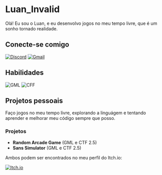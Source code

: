 # Luan_Invalid

Olá! Eu sou o Luan, e eu desenvolvo jogos no meu tempo livre, que é um sonho tornado realidade.

## Conecte-se comigo
  [![Discord](https://img.shields.io/badge/Discord-7289DA?style=for-the-badge&logo=discord&logoColor=white)](https://discord.com/channels/@invalid_luan/) [![Gmail](https://img.shields.io/badge/Gmail-333333?style=for-the-badge&logo=gmail&logoColor=red)](mailto:luanhen.santos13@gmail.com)

## Habilidades
![GML](https://img.shields.io/badge/GML-black?style=for-the-badge&logo=gamemaker&logoColor=white) ![CFF](https://img.shields.io/badge/CTF_2.5-white?style=for-the-badge&logo=&logoColor=black)

## Projetos pessoais
Faço jogos no meu tempo livre, explorando a linguágem e tentando aprender e melhorar meu código sempre que posso.

### Projetos

* **Random Arcade Game** (GML e CTF 2.5)
* **Sans Simulator** (GML e CTF 2.5)

Ambos podem ser encontrados no meu perfil do Itch.io:

[![Itch.io](https://img.shields.io/badge/Itch.io-red?style=for-the-badge&logo=itch.io&logoColor=white)](https://invalid-anomaly.itch.io)